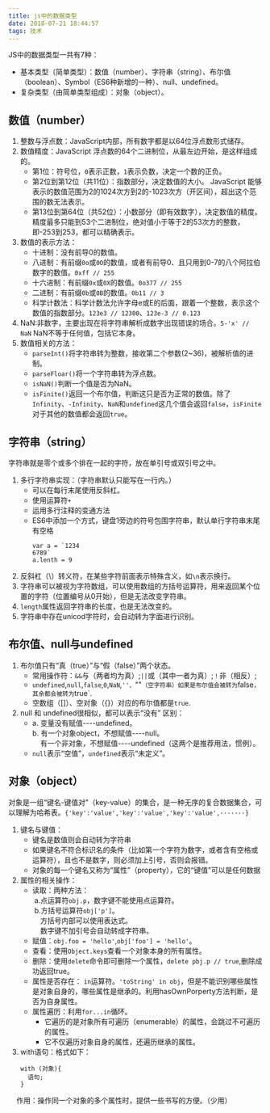 ```yaml
---
title: js中的数据类型
date: 2018-07-21 18:44:57
tags: 技术
---
```

JS中的数据类型一共有7种：
+ 基本类型（简单类型）：数值（number）、字符串（string）、布尔值（boolean）、Symbol（ES6种新增的一种）、null、undefined。
+ 复杂类型（由简单类型组成）：对象（object）。
## 数值（number）
1. 整数与浮点数：JavaScript内部，所有数字都是以64位浮点数形式储存。
2. 数值精度：JavaScript 浮点数的64个二进制位，从最左边开始，是这样组成的。
    + 第1位：符号位，`0`表示正数，`1`表示负数，决定一个数的正负。
    + 第2位到第12位（共11位）：指数部分，决定数值的大小。
      JavaScript 能够表示的数值范围为2的1024次方到2的-1023次方（开区间），超出这个范围的数无法表示。
    + 第13位到第64位（共52位）：小数部分（即有效数字），决定数值的精度。
      精度最多只能到53个二进制位，绝对值小于等于2的53次方的整数，即-253到253，都可以精确表示。
3. 数值的表示方法：
    + 十进制：没有前导0的数值。
    + 八进制：有前缀`0o`或`0O`的数值，或者有前导0、且只用到0-7的八个阿拉伯数字的数值。`0xff // 255`
    + 十六进制：有前缀`0x`或`0X`的数值。`0o377 // 255`
    + 二进制：有前缀`0b`或`0B`的数值。`0b11 // 3`
    + 科学计数法：科学计数法允许字母e或E的后面，跟着一个整数，表示这个数值的指数部分。`123e3 // 12300`、`123e-3 // 0.123`
4. NaN:非数字，主要出现在将字符串解析成数字出现错误的场合。`5-'x' // NaN`
  NaN不等于任何值，包括它本身。
5. 数值相关的方法：
    + `parseInt()`将字符串转为整数，接收第二个参数(2~36)，被解析值的进制。
    + `parseFloar()`将一个字符串转为浮点数。
    + `isNaN()`判断一个值是否为NaN。
    + `isFinite()`返回一个布尔值，判断这只是否为正常的数值。除了`Infinity`、`-Infinity`、`NaN`和`undefined`这几个值会返回`false`，`isFinite`对于其他的数值都会返回`true`。
## 字符串（string）
字符串就是零个或多个排在一起的字符，放在单引号或双引号之中。
1. 多行字符串实现：（字符串默认只能写在一行内。）
    + 可以在每行末尾使用反斜杠。
    + 使用运算符`+`
    + 运用多行注释的变通方法
    + ES6中添加一个方式，键盘1旁边的符号包围字符串，默认单行字符串末尾有空格
      ```
      var a = `1234
      6789`
      a.lenth = 9
      ```
2. 反斜杠（\）转义符，在某些字符前面表示特殊含义，如`\n`表示换行。
3. 字符串可以被视为字符数组，可以使用数组的方括号运算符，用来返回某个位置的字符（位置编号从0开始），但是无法改变字符串。
4. `length`属性返回字符串的长度，也是无法改变的。
5. 字符串中存在unicod字符时，会自动转为字面进行识别。
## 布尔值、null与undefined
1. 布尔值只有“真（true）”与“假（false）”两个状态。
    + 常用操作符：`&&`与（两者均为真）;`||`或（其中一者为真）;`！`非（相反）;
    + `undefined`,`null`,`false`,`0`,`NaN`,`''、`""`（空字符串）如果是布尔值会被转为`false`，其余都会被转为`true`.
    + 空数组（[]）、空对象（{}）对应的布尔值都是`true`.
2. null 和 undefined很相似，都可以表示“没有”
  区别：
    + a. 变量没有赋值----undefined。<br>b. 有一个对象object，不想赋值----null。<br>&nbsp;&nbsp;&nbsp;&nbsp;有一个非对象，不想赋值----undefined（这两个是推荐用法，惯例）。
    + `null`表示“空值”，`undefined`表示“未定义”。
## 对象（object）
对象是一组“键名-键值对”（key-value）的集合，是一种无序的复合数据集合，可以理解为哈希表。`{'key':'value','key':'value','key':'value',·······}`
1. 键名与键值：
    + 键名是数值则会自动转为字符串
    + 如果键名不符合标识名的条件（比如第一个字符为数字，或者含有空格或运算符），且也不是数字，则必须加上引号，否则会报错。
    + 对象的每一个键名又称为“属性”（property），它的“键值”可以是任何数据
2. 属性的相关操作：
    + 读取：两种方法：<br>&nbsp;a.点运算符`obj.p`，数字键不能使用点运算符。<br>&nbsp;b.方括号运算符`obj['p']`。<br>&nbsp;&nbsp;&nbsp;&nbsp;方括号内部可以使用表达式。<br>&nbsp;&nbsp;&nbsp;&nbsp;数字键不加引号会自动转成字符串。
    + 赋值：`obj.foo = 'hello'`,`obj['foo'] = 'hello'`。
    + 查看：使用`Object.keys`查看一个对象本身的所有属性。
    + 删除：使用`delete`命令即可删除一个属性，`delete pbj.p // true`,删除成功返回true。
    + 属性是否存在： `in`运算符。`'toString' in obj`，但是不能识别哪些属性是对象自身的，哪些属性是继承的。利用hasOwnPorperty方法判断，是否为自身属性。
    + 属性遍历：利用`for...in`循环。
        + 它遍历的是对象所有可遍历（enumerable）的属性，会跳过不可遍历的属性。
        + 它不仅遍历对象自身的属性，还遍历继承的属性。
3. with语句：格式如下：
    ```
    with (对象){
      语句;
    }
    ```
  &nbsp;&nbsp;&nbsp;&nbsp;作用：操作同一个对象的多个属性时，提供一些书写的方便。（少用）
